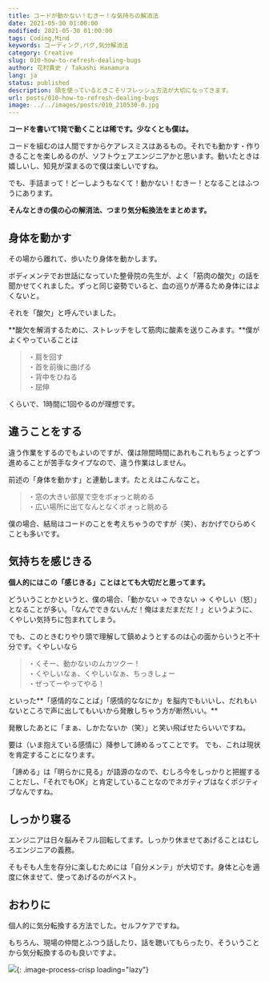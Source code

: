 ```yaml
---
title: コードが動かない！むきー！な気持ちの解消法 
date: 2021-05-30 01:00:00
modified: 2021-05-30 01:00:00
tags: Coding,Mind
keywords: コーディング,バグ,気分解消法
category: Creative
slug: 010-how-to-refresh-dealing-bugs
author: 花村貴史 / Takashi Hanamura
lang: ja
status: published
description: 頭を使っているときこそリフレッシュ方法が大切になってきます。
url: posts/010-how-to-refresh-dealing-bugs
image: ../../images/posts/010_210530-0.jpg
---
```


**コードを書いて1発で動くことは稀です。少なくとも僕は。**

コードを組むのは人間ですからケアレスミスはあるもの。それでも動かす・作りきることを楽しめるのが、ソフトウェアエンジニアかと思います。動いたときは嬉しいし、知見が深まるので僕は楽しいですね。

でも、手詰まって！どーしようもなくて！動かない！むきー！となることはふつうにあります。

**そんなときの僕の心の解消法、つまり気分転換法をまとめます。**

## 身体を動かす

その場から離れて、歩いたり身体を動かします。

ボディメンテでお世話になっていた整骨院の先生が、よく「筋肉の酸欠」の話を聞かせてくれました。ずっと同じ姿勢でいると、血の巡りが滞るため身体にはよくないと。

それを「酸欠」と呼んでいました。

**酸欠を解消するために、ストレッチをして筋肉に酸素を送りこみます。**僕がよくやっていることは

> ・肩を回す  
・首を前後に曲げる  
・背中をひねる  
・屈伸

くらいで、1時間に1回やるのが理想です。

## 違うことをする

違う作業をするのでもよいのですが、僕は隙間時間にあれもこれもちょっとずつ進めることが苦手なタイプなので、違う作業はしません。

前述の「身体を動かす」と連動します。たとえはこんなこと。

> ・窓の大きい部屋で空をボォっと眺める  
・広い場所に出てなんとなくボォっと眺める

僕の場合、結局はコードのことを考えちゃうのですが（笑）、おかげでひらめくことも多いです。

## 気持ちを感じきる

**個人的にはこの「感じきる」ことはとても大切だと思ってます。**

どういうことかというと、僕の場合、「動かない → できない → くやしい（怒）」となることが多い。「なんでできないんだ！俺はまだまだだ！」というように、くやしい気持ちに包まれてしまう。

でも、このときむりやり頭で理解して鎮めようとするのは心の面からいうと不十分です。くやしいなら

> ・くそー、動かないのムカツクー！  
・くやしいなぁ、くやしいなぁ、ちっきしょー  
・ぜってーやってやる！

といった**「感情的なことば」「感情的ななにか」を脳内でもいいし、だれもいないところで声に出してもいいから発散しちゃう方が断然いい。**

発散したあとに「まぁ、しかたないか（笑）」と笑い飛ばせたらいいですね。

要は（いま抱えている感情に）降参して諦めるってことです。  でも、これは現状を肯定することになります。

「諦める」は「明らかに見る」が語源のなので、むしろ今をしっかりと把握することだし、「それでもOK」と肯定していることなのでネガティブはなくポジティブなんですね。

## しっかり寝る

エンジニアは日々脳みそフル回転してます。しっかり休ませてあげることはむしろエンジニアの義務。

そもそも人生を存分に楽しむためには「自分メンテ」が大切です。身体と心を適度に休ませて、使ってあげるのがベスト。

## おわりに

個人的に気分転換する方法でした。セルフケアですね。

もちろん、現場の仲間とふつう話したり、話を聴いてもらったり、そういうことから気分転換するのも良いですよ。

![](../../images/posts/010_210530-1.jpg){: .image-process-crisp loading="lazy"}
